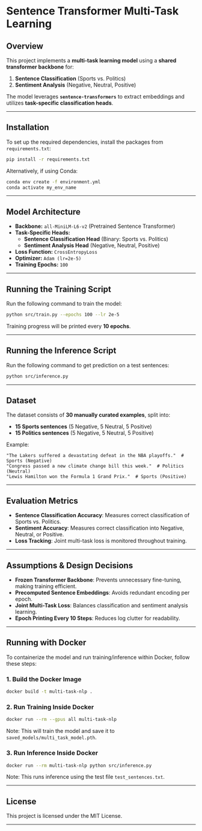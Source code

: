 # Sentence Transformer Multi-Task Learning

## Overview
This project implements a **multi-task learning model** using a **shared transformer backbone** for:
1. **Sentence Classification** (Sports vs. Politics)
2. **Sentiment Analysis** (Negative, Neutral, Positive)

The model leverages **`sentence-transformers`** to extract embeddings and utilizes **task-specific classification heads**.

---

## Installation
To set up the required dependencies, install the packages from `requirements.txt`:
```sh
pip install -r requirements.txt
```

Alternatively, if using Conda:
```sh
conda env create -f environment.yml
conda activate my_env_name
```

---

## Model Architecture
- **Backbone:** `all-MiniLM-L6-v2` (Pretrained Sentence Transformer)
- **Task-Specific Heads:**
  - **Sentence Classification Head** (Binary: Sports vs. Politics)
  - **Sentiment Analysis Head** (Negative, Neutral, Positive)
- **Loss Function:** `CrossEntropyLoss`
- **Optimizer:** `Adam (lr=2e-5)`
- **Training Epochs:** `100`

---

## Running the Training Script
Run the following command to train the model:
```sh
python src/train.py --epochs 100 --lr 2e-5
```
Training progress will be printed every **10 epochs**.

---

## Running the Inference Script
Run the following command to get prediction on a test sentences:
```sh
python src/inference.py
```

---

## Dataset
The dataset consists of **30 manually curated examples**, split into:
- **15 Sports sentences** (5 Negative, 5 Neutral, 5 Positive)
- **15 Politics sentences** (5 Negative, 5 Neutral, 5 Positive)

Example:
```plaintext
"The Lakers suffered a devastating defeat in the NBA playoffs."  # Sports (Negative)
"Congress passed a new climate change bill this week."  # Politics (Neutral)
"Lewis Hamilton won the Formula 1 Grand Prix."  # Sports (Positive)
```

---

## Evaluation Metrics
- **Sentence Classification Accuracy**: Measures correct classification of Sports vs. Politics.
- **Sentiment Accuracy**: Measures correct classification into Negative, Neutral, or Positive.
- **Loss Tracking**: Joint multi-task loss is monitored throughout training.

---

## Assumptions & Design Decisions
- **Frozen Transformer Backbone**: Prevents unnecessary fine-tuning, making training efficient.
- **Precomputed Sentence Embeddings**: Avoids redundant encoding per epoch.
- **Joint Multi-Task Loss**: Balances classification and sentiment analysis learning.
- **Epoch Printing Every 10 Steps**: Reduces log clutter for readability.

---


## Running with Docker
To containerize the model and run training/inference within Docker, follow these steps:

### **1️. Build the Docker Image**
```sh
docker build -t multi-task-nlp .
```

### **2️. Run Training Inside Docker**
```sh
docker run --rm --gpus all multi-task-nlp
```
Note: This will train the model and save it to `saved_models/multi_task_model.pth`.

### **3️. Run Inference Inside Docker**
```sh
docker run --rm multi-task-nlp python src/inference.py
```
Note: This runs inference using the test file `test_sentences.txt`.

---

## License
This project is licensed under the MIT License.

---
